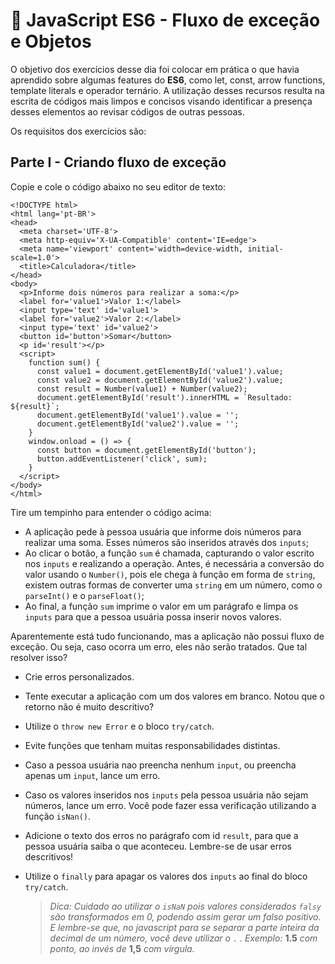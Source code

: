# :pencil: JavaScript ES6 - Fluxo de exceção e Objetos

O objetivo dos exercícios desse dia foi colocar em prática o que havia aprendido sobre algumas features do **ES6**, como let, const, arrow functions, template literals e operador ternário. A utilização desses recursos resulta na escrita de códigos mais limpos e concisos visando identificar a presença desses elementos ao revisar códigos de outras pessoas.

Os requisitos dos exercícios são:

## Parte I - Criando fluxo de exceção

Copie e cole o código abaixo no seu editor de texto:

```
<!DOCTYPE html>
<html lang='pt-BR'>
<head>
  <meta charset='UTF-8'>
  <meta http-equiv='X-UA-Compatible' content='IE=edge'>
  <meta name='viewport' content='width=device-width, initial-scale=1.0'>
  <title>Calculadora</title>
</head>
<body>
  <p>Informe dois números para realizar a soma:</p>
  <label for='value1'>Valor 1:</label>
  <input type='text' id='value1'>
  <label for='value2'>Valor 2:</label>
  <input type='text' id='value2'>
  <button id='button'>Somar</button>
  <p id='result'></p>
  <script>
    function sum() {
      const value1 = document.getElementById('value1').value;
      const value2 = document.getElementById('value2').value;
      const result = Number(value1) + Number(value2);
      document.getElementById('result').innerHTML = `Resultado: ${result}`;
      document.getElementById('value1').value = '';
      document.getElementById('value2').value = '';
    }
    window.onload = () => {
      const button = document.getElementById('button');
      button.addEventListener('click', sum);
    }
  </script>
</body>
</html>
```

Tire um tempinho para entender o código acima:

- A aplicação pede à pessoa usuária que informe dois números para realizar uma soma. Esses números são inseridos através dos `inputs`;
- Ao clicar o botão, a função `sum` é chamada, capturando o valor escrito nos `inputs` e realizando a operação. Antes, é necessária a conversão do valor usando o `Number()`, pois ele chega à função em forma de `string`, existem outras formas de converter uma `string` em um número, como o `parseInt()` e o `parseFloat()`;
- Ao final, a função `sum` imprime o valor em um parágrafo e limpa os `inputs` para que a pessoa usuária possa inserir novos valores.

Aparentemente está tudo funcionando, mas a aplicação não possui fluxo de exceção. Ou seja, caso ocorra um erro, eles não serão tratados. Que tal resolver isso?

- Crie erros personalizados.
- Tente executar a aplicação com um dos valores em branco. Notou que o retorno não é muito descritivo?
- Utilize o `throw new Error` e o bloco `try/catch`.
- Evite funções que tenham muitas responsabilidades distintas.
- Caso a pessoa usuária nao preencha nenhum `input`, ou preencha apenas um `input`, lance um erro.
- Caso os valores inseridos nos `inputs` pela pessoa usuária não sejam números, lance um erro. Você pode fazer essa verificação utilizando a função `isNan()`.
- Adicione o texto dos erros no parágrafo com id `result`, para que a pessoa usuária saiba o que aconteceu. Lembre-se de usar erros descritivos!
- Utilize o `finally` para apagar os valores dos `inputs` ao final do bloco `try/catch`.

  > _Dica: Cuidado ao utilizar o `isNaN` pois valores considerados `falsy` são transformados em 0, podendo assim gerar um falso positivo. E lembre-se que, no javascript para se separar a parte inteira da decimal de um número, você deve utilizar o `.` . Exemplo:_ **1.5** _com ponto, ao invés de_ **1,5** _com vírgula._
